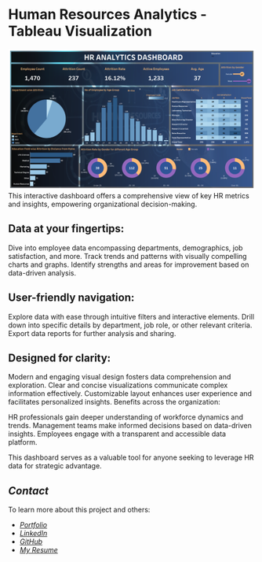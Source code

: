 # Human Resources Analytics - Tableau Visualization

![image](https://github.com/yashspatel/Human-Resources-Analytics-Tableau-Visualization/blob/main/HR%20Analytics%20Dashboard.png)
This interactive dashboard offers a comprehensive view of key HR metrics and insights, empowering organizational decision-making.

## Data at your fingertips:

Dive into employee data encompassing departments, demographics, job satisfaction, and more.
Track trends and patterns with visually compelling charts and graphs.
Identify strengths and areas for improvement based on data-driven analysis.

## User-friendly navigation:

Explore data with ease through intuitive filters and interactive elements.
Drill down into specific details by department, job role, or other relevant criteria.
Export data reports for further analysis and sharing.

## Designed for clarity:

Modern and engaging visual design fosters data comprehension and exploration.
Clear and concise visualizations communicate complex information effectively.
Customizable layout enhances user experience and facilitates personalized insights.
Benefits across the organization:

HR professionals gain deeper understanding of workforce dynamics and trends.
Management teams make informed decisions based on data-driven insights.
Employees engage with a transparent and accessible data platform.

This dashboard serves as a valuable tool for anyone seeking to leverage HR data for strategic advantage.

## *Contact*

To learn more about this project and others:

- [*Portfolio*](https://www.yashpatel.work/)
- [*LinkedIn*](https://www.linkedin.com/in/yashsanjaykumarpatel/)
- [*GitHub*](https://github.com/yashspatel)
- [*My Resume*](https://yashspatel.netlify.app/images/Yash's%20Resume.pdf) 
